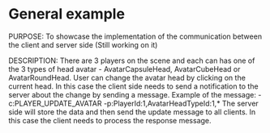 # General example 

PURPOSE: To showcase the implementation of the communication between the client and server side (Still working on it)

DESCRIPTION:
There are 3 players on the scene and each can has one of the 3 types of head avatar - AvatarCapsuleHead, AvatarCubeHead or AvatarRoundHead.
User can change the avatar head by clicking on the current head.
In this case the client side needs to send a notification to the server about the change by sending a message.
Example of the message:
-c:PLAYER_UPDATE_AVATAR -p:PlayerId:1,AvatarHeadTypeId:1,*
The server side will store the data and then send the update message to all clients.
In this case the client needs to process the response message.


